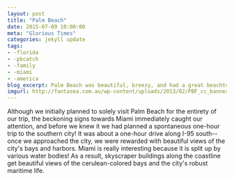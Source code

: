 ```yaml
---
layout: post
title: "Palm Beach"
date: 2015-07-09 10:00:00
meta: "Glorious Times"
categories: jekyll update
tags:
- -florida
- -pbcatch
- -family
- -miami
- -america
blog_excerpt: Palm Beach was beautiful, breezy, and had a great beachtown vibe. After realizing how close Miami was to our location, we also planned a spontaneous trip to Miami and got to see this amazing bay-side cultural landmark!
imgurl: http://fantasea.com.au/wp-content/uploads/2013/02/PBF_cc_banner.jpg
---
```


Although we initially planned to solely visit Palm Beach for the entirety of our trip, the beckoning signs towards Miami immediately caught our attention, and before we knew it we had planned a spontaneous one-hour trip to the southern city! It was about a one-hour drive along I-95 south--once we approached the city, we were rewarded with beautiful views of the city's bays and harbors. Miami is really interesting because it is split up by various water bodies! As a result, skyscraper buildings along the coastline get beautiful views of the cerulean-colored bays and the city's robust maritime life. 



